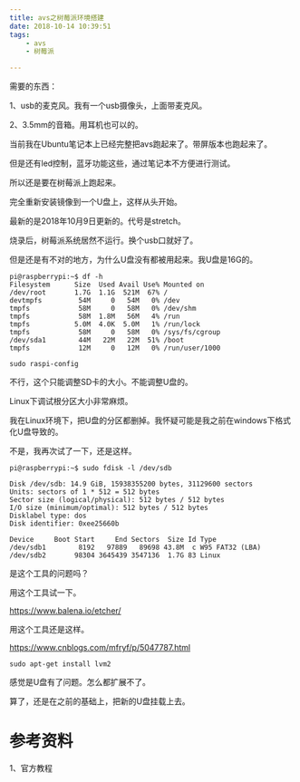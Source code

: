 ```yaml
---
title: avs之树莓派环境搭建
date: 2018-10-14 10:39:51
tags:
	- avs
	- 树莓派

---
```




需要的东西：

1、usb的麦克风。我有一个usb摄像头，上面带麦克风。

2、3.5mm的音箱。用耳机也可以的。



当前我在Ubuntu笔记本上已经完整把avs跑起来了。带屏版本也跑起来了。

但是还有led控制，蓝牙功能这些，通过笔记本不方便进行测试。

所以还是要在树莓派上跑起来。

完全重新安装镜像到一个U盘上，这样从头开始。

最新的是2018年10月9日更新的。代号是stretch。

烧录后，树莓派系统居然不运行。换个usb口就好了。

但是还是有不对的地方，为什么U盘没有都被用起来。我U盘是16G的。

```
pi@raspberrypi:~$ df -h
Filesystem      Size  Used Avail Use% Mounted on
/dev/root       1.7G  1.1G  521M  67% /
devtmpfs         54M     0   54M   0% /dev
tmpfs            58M     0   58M   0% /dev/shm
tmpfs            58M  1.8M   56M   4% /run
tmpfs           5.0M  4.0K  5.0M   1% /run/lock
tmpfs            58M     0   58M   0% /sys/fs/cgroup
/dev/sda1        44M   22M   22M  51% /boot
tmpfs            12M     0   12M   0% /run/user/1000
```

```
sudo raspi-config
```

不行，这个只能调整SD卡的大小。不能调整U盘的。

Linux下调试根分区大小非常麻烦。

我在Linux环境下，把U盘的分区都删掉。我怀疑可能是我之前在windows下格式化U盘导致的。

不是，我再次试了一下，还是这样。

```
pi@raspberrypi:~$ sudo fdisk -l /dev/sdb

Disk /dev/sdb: 14.9 GiB, 15938355200 bytes, 31129600 sectors
Units: sectors of 1 * 512 = 512 bytes
Sector size (logical/physical): 512 bytes / 512 bytes
I/O size (minimum/optimal): 512 bytes / 512 bytes
Disklabel type: dos
Disk identifier: 0xee25660b

Device     Boot Start     End Sectors  Size Id Type
/dev/sdb1        8192   97889   89698 43.8M  c W95 FAT32 (LBA)
/dev/sdb2       98304 3645439 3547136  1.7G 83 Linux
```

是这个工具的问题吗？

用这个工具试一下。

https://www.balena.io/etcher/



用这个工具还是这样。

https://www.cnblogs.com/mfryf/p/5047787.html

```
sudo apt-get install lvm2
```

感觉是U盘有了问题。怎么都扩展不了。

算了，还是在之前的基础上，把新的U盘挂载上去。



# 参考资料

1、官方教程

